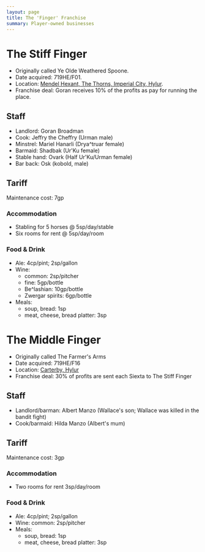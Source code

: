 ```yaml
---
layout: page
title: The 'Finger' Franchise
summary: Player-owned businesses
---
```


# The Stiff Finger

- Originally called Ye Olde Weathered Spoone.
- Date acquired: 719HE/F01.
- Location:
  [Mendel Hexant, The Thorns, Imperial City, Hylur](/places/imperial-city-of-hylur).
- Franchise deal: Goran receives 10% of the profits as pay for running the
  place.

## Staff

- Landlord: Goran Broadman
- Cook: Jeffry the Cheffry (Urman male)
- Minstrel: Mariel Hanarli (Drya^truar female)
- Barmaid: Shadbak (Ur'Ku female)
- Stable hand: Ovark (Half Ur'Ku/Urman female)
- Bar back: Osk (kobold, male)

## Tariff

Maintenance cost: 7gp

### Accommodation

- Stabling for 5 horses @ 5sp/day/stable
- Six rooms for rent @ 5sp/day/room

### Food & Drink

- Ale: 4cp/pint; 2sp/gallon
- Wine:
  - common: 2sp/pitcher
  - fine: 5gp/bottle
  - Be^lashian: 10gp/bottle
  - Zwergar spirits: 6gp/bottle
- Meals:
  - soup, bread: 1sp
  - meat, cheese, bread platter: 3sp

# The Middle Finger

- Originally called The Farmer's Arms
- Date acquired: 719HE/F16
- Location: [Carterby, Hylur](/geography/hyluria#carterby)
- Franchise deal: 30% of profits are sent each Siexta to The Stiff Finger

## Staff

- Landlord/barman: Albert Manzo (Wallace's son; Wallace was killed in the bandit
  fight)
- Cook/barmaid: Hilda Manzo (Albert's mum)

## Tariff

Maintenance cost: 3gp

### Accommodation

- Two rooms for rent 3sp/day/room

### Food & Drink

- Ale: 4cp/pint; 2sp/gallon
- Wine: common: 2sp/pitcher
- Meals:
  - soup, bread: 1sp
  - meat, cheese, bread platter: 3sp
